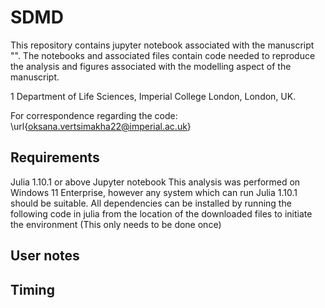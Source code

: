 # SDMD
This repository contains jupyter notebook associated with the manuscript "". The notebooks and associated files contain code needed to reproduce the analysis and figures associated with the modelling aspect of the manuscript.

1 Department of Life Sciences, Imperial College London, London, UK.

For correspondence regarding the code: \url{oksana.vertsimakha22@imperial.ac.uk}



## Requirements 
Julia 1.10.1 or above
Jupyter notebook
This analysis was performed on Windows 11 Enterprise, however any system which can run Julia 1.10.1 should be suitable.
All dependencies can be installed by running the following code in julia from the location of the downloaded files to initiate the environment (This only needs to be done once)

## User notes

## Timing
